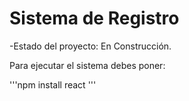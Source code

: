 <h1>
  Sistema de Registro
</h1>

-Estado del proyecto: En Construcción.

Para ejecutar el sistema debes poner:

'''npm install react '''
